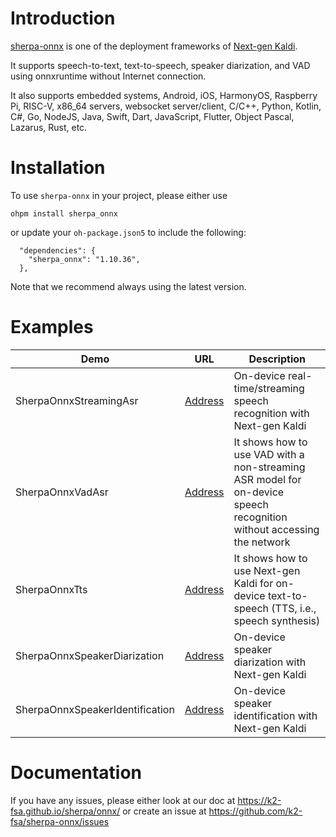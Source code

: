 # Introduction

[sherpa-onnx](https://github.com/k2-fsa/sherpa-onnx) is one of the deployment
frameworks of [Next-gen Kaldi](https://github.com/k2-fsa).

It supports speech-to-text, text-to-speech, speaker diarization, and VAD using
onnxruntime without Internet connection.

It also supports embedded systems, Android, iOS, HarmonyOS,
Raspberry Pi, RISC-V, x86_64 servers, websocket server/client,
C/C++, Python, Kotlin, C#, Go, NodeJS, Java, Swift, Dart, JavaScript,
Flutter, Object Pascal, Lazarus, Rust, etc.


# Installation

To use `sherpa-onnx` in your project, please either use

```
ohpm install sherpa_onnx
```
or update your `oh-package.json5` to include the following:

```
  "dependencies": {
    "sherpa_onnx": "1.10.36",
  },
```

Note that we recommend always using the latest version.

# Examples

| Demo | URL | Description|
|------|-----|------------|
|SherpaOnnxStreamingAsr|[Address](https://github.com/k2-fsa/sherpa-onnx/tree/master/harmony-os/SherpaOnnxStreamingAsr)|On-device real-time/streaming speech recognition with Next-gen Kaldi|
|SherpaOnnxVadAsr|[Address](https://github.com/k2-fsa/sherpa-onnx/tree/master/harmony-os/SherpaOnnxVadAsr)|It shows how to use VAD with a non-streaming ASR model for on-device speech recognition without accessing the network |
|SherpaOnnxTts|[Address](https://github.com/k2-fsa/sherpa-onnx/tree/master/harmony-os/SherpaOnnxTts)|It shows how to use Next-gen Kaldi for on-device text-to-speech (TTS, i.e., speech synthesis)|
|SherpaOnnxSpeakerDiarization|[Address](https://github.com/k2-fsa/sherpa-onnx/tree/master/harmony-os/SherpaOnnxSpeakerDiarization)|On-device speaker diarization with Next-gen Kaldi|
|SherpaOnnxSpeakerIdentification|[Address](https://github.com/k2-fsa/sherpa-onnx/tree/master/harmony-os/SherpaOnnxSpeakerIdentification)|On-device speaker identification with Next-gen Kaldi|

# Documentation

If you have any issues, please either look at our doc at
<https://k2-fsa.github.io/sherpa/onnx/> or create an issue at
<https://github.com/k2-fsa/sherpa-onnx/issues>
